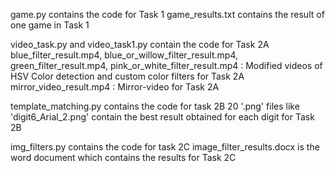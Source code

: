 game.py contains the code for Task 1
game_results.txt contains the result of one game in Task 1

video_task.py and video_task1.py contain the code for Task 2A
blue_filter_result.mp4, blue_or_willow_filter_result.mp4, green_filter_result.mp4, pink_or_white_filter_result.mp4 : Modified videos of HSV Color detection and custom color filters for Task 2A
mirror_video_result.mp4 : Mirror-video for Task 2A

template_matching.py contains the code for task 2B
20 '.png' files like 'digit6_Arial_2.png' contain the best result obtained for each digit for Task 2B

img_filters.py contains the code for task 2C
image_filter_results.docx is the word document which contains the results for Task 2C
